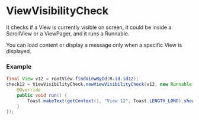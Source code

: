 # ViewVisibilityCheck

It checks if a View is currently visible on screen, it could be inside a ScrollView or a ViewPager, and it runs a Runnable.

You can load content or display a message only when a specific View is displayed.

### Example

```java
final View v12 = rootView.findViewById(R.id.id12);
check12 = ViewVisibilityCheck.newViewVisibilityCheck(v12, new Runnable() {
    @Override
    public void run() {
        Toast.makeText(getContext(), "View 12", Toast.LENGTH_LONG).show();
    }
});
```

